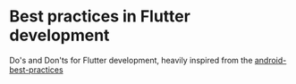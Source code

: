 # Best practices in Flutter development

Do's and Don'ts for Flutter development, heavily inspired from the [android-best-practices](https://github.com/futurice/android-best-practices)
